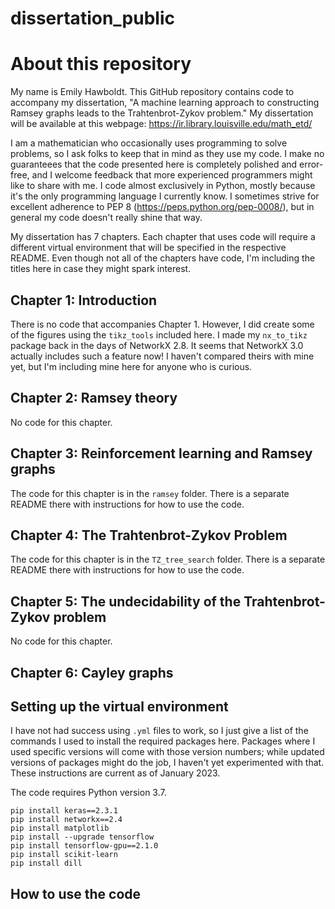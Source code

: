 # dissertation_public
# About this repository
My name is Emily Hawboldt. This GitHub repository contains code to accompany my dissertation, "A machine learning approach to constructing Ramsey graphs leads to the Trahtenbrot-Zykov problem." My dissertation will be available at this webpage:
https://ir.library.louisville.edu/math_etd/ 

I am a mathematician who occasionally uses programming to solve problems, so I ask folks to keep that in mind as they use my code. I make no guaranteees that the code presented here is completely polished and error-free, and I welcome feedback that more experienced programmers might like to share with me. I code almost exclusively in Python, mostly because it's the only programming language I currently know. I sometimes strive for excellent adherence to PEP 8 (https://peps.python.org/pep-0008/), but in general my code doesn't really shine that way.

My dissertation has 7 chapters. Each chapter that uses code will require a different virtual environment that will be specified in the respective README. Even though not all of the chapters have code, I'm including the titles here in case they might spark interest.
## Chapter 1: Introduction
There is no code that accompanies Chapter 1. However, I did create some of the figures using the `tikz_tools` included here. I made my `nx_to_tikz` package back in the days of NetworkX 2.8. It seems that NetworkX 3.0 actually includes such a feature now! I haven't compared theirs with mine yet, but I'm including mine here for anyone who is curious.

## Chapter 2: Ramsey theory
No code for this chapter.

## Chapter 3: Reinforcement learning and Ramsey graphs
The code for this chapter is in the `ramsey` folder. There is a separate README there with instructions for how to use the code.

## Chapter 4: The Trahtenbrot-Zykov Problem
The code for this chapter is in the `TZ_tree_search` folder. There is a separate README there with instructions for how to use the code.

## Chapter 5: The undecidability of the Trahtenbrot-Zykov problem
No code for this chapter.

## Chapter 6: Cayley graphs

## Setting up the virtual environment
I have not had success using `.yml` files to work, so I just give a list of the commands I used to install the required packages here. Packages where I used specific versions will come with those version numbers; while updated versions of packages might do the job, I haven't yet experimented with that. These instructions are current as of January 2023.

The code requires Python version 3.7.

```
pip install keras==2.3.1
pip install networkx==2.4
pip install matplotlib
pip install --upgrade tensorflow
pip install tensorflow-gpu==2.1.0
pip install scikit-learn
pip install dill
```
## How to use the code
